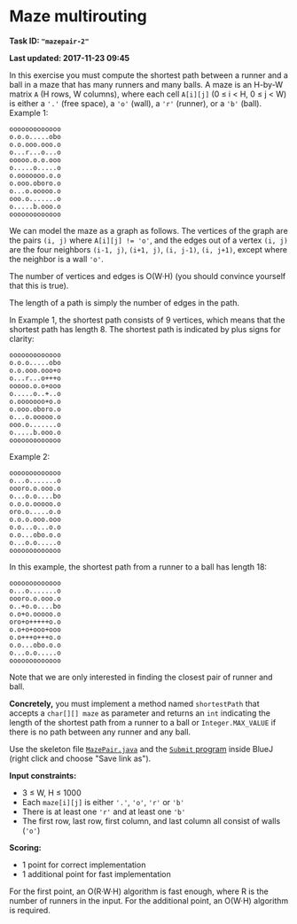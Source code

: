 Maze multirouting
=================

**Task ID: `"mazepair-2"`**

**Last updated: 2017-11-23 09:45**

In this exercise you must compute the shortest path
between a runner and a ball in a maze
that has many runners and many balls.
A maze is an H-by-W matrix `A` (H rows, W columns),
where each cell `A[i][j]` (0 ≤ i < H, 0 ≤ j < W)
is either a `'.'` (free space), a `'o'` (wall),
a `'r'` (runner), or a `'b'` (ball). Example 1:

```
ooooooooooooo
o.o.o.....obo
o.o.ooo.ooo.o
o...r...o...o
ooooo.o.o.ooo
o.....o.....o
o.ooooooo.o.o
o.ooo.oboro.o
o...o.ooooo.o
ooo.o.......o
o.....b.ooo.o
ooooooooooooo
```

We can model the maze as a graph as follows.
The vertices of the graph are the pairs `(i, j)` where `A[i][j] != 'o'`,
and the edges out of a vertex `(i, j)` are
the four neighbors `(i-1, j)`, `(i+1, j)`, `(i, j-1)`, `(i, j+1)`,
except where the neighbor is a wall `'o'`.

The number of vertices and edges is O(W·H)
(you should convince yourself that this is true).

The length of a path is simply the number of edges in the path.

In Example 1, the shortest path consists of 9 vertices,
which means that the shortest path has length 8.
The shortest path is indicated by plus signs for clarity:

```
ooooooooooooo
o.o.o.....obo
o.o.ooo.ooo+o
o...r...o+++o
ooooo.o.o+ooo
o.....o..+..o
o.ooooooo+o.o
o.ooo.oboro.o
o...o.ooooo.o
ooo.o.......o
o.....b.ooo.o
ooooooooooooo
```

Example 2:

```
ooooooooooooo
o...o.......o
oooro.o.ooo.o
o...o.o....bo
o.o.o.ooooo.o
oro.o.....o.o
o.o.o.ooo.ooo
o.o...o...o.o
o.o...obo.o.o
o...o.o.....o
ooooooooooooo
```

In this example, the shortest path from a runner to a ball has length 18:

```
ooooooooooooo
o...o.......o
oooro.o.ooo.o
o..+o.o....bo
o.o+o.ooooo.o
oro+o+++++o.o
o.o+o+ooo+ooo
o.o+++o+++o.o
o.o...obo.o.o
o...o.o.....o
ooooooooooooo
```

Note that we are only interested in finding the closest pair of runner and ball.

**Concretely,** you must implement a method named
`shortestPath` that accepts a `char[][] maze` as parameter
and returns an `int` indicating the length of the shortest path
from a runner to a ball
or `Integer.MAX_VALUE` if there is no path between any runner and any ball.

Use the skeleton file
<a href="https://github.com/Mortal/csaudk-submitj/raw/master/tasks/mazepair/MazePair.java">
`MazePair.java`</a>
and the
<a href="https://github.com/Mortal/csaudk-submitj/raw/master/Submit.java">
`Submit` program</a>
inside BlueJ (right click and choose "Save link as").

**Input constraints:**

  * 3 ≤ W, H ≤ 1000
  * Each `maze[i][j]` is either `'.'`, `'o'`, `'r'` or `'b'`
  * There is at least one `'r'` and at least one `'b'`
  * The first row, last row, first column, and last column
    all consist of walls (`'o'`)

**Scoring:**

  * 1 point for correct implementation
  * 1 additional point for fast implementation

For the first point, an O(R·W·H) algorithm is fast enough,
where R is the number of runners in the input.
For the additional point, an O(W·H) algorithm is required.
